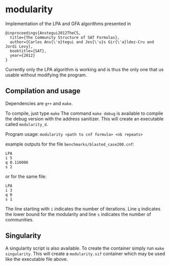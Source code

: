 # modularity

Implementation of the LPA and GFA algorithms presented in

```
@inproceedings{Anstegui2012TheCS,
  title={The Community Structure of SAT Formulas},
  author={Carlos Ans{\'o}tegui and Jes{\'u}s Gir{\'a}ldez-Cru and Jordi Levy},
  booktitle={SAT},
  year={2012}
}
```

Currently only the LPA algorithm is working and is thus the only one that us
usable without modifying the program.

## Compilation and usage

Dependencies are `g++` and `make`.

To compile, just type `make`
The command `make debug` is available to compile the debug version with
the address sanitizer. This will create an executable called
`modularity_d`.

Program usage:
`modularity <path to cnf formula> <nb repeats>`

example outputs for the file `benchmarks/blasted_case200.cnf`:
```
LPA
i 5
q 0.116006
s 2
```
or for the same file:
```
LPA
i 3
q 0
s 1
```

The line starting with `i` indicates the number of iterations.
Line `q` indicates the lower bound for the modularity and line `s`
indicates the number of communities.

## Singularity

A singularity script is also available. To create the container simply run
`make singularity`. This will create a `modularity.sif` container
which may be used like the executable file above.
